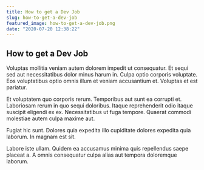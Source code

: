 ```yaml
---
title: How to get a Dev Job
slug: how-to-get-a-dev-job
featured_image: how-to-get-a-dev-job.png
date: "2020-07-20 12:38:22"
---
```


## How to get a Dev Job


Voluptas mollitia veniam autem dolorem impedit ut consequatur. Et sequi sed aut necessitatibus dolor minus harum in. Culpa optio corporis voluptate. Eos voluptatibus optio omnis illum et veniam accusantium et. Voluptas et est pariatur.

Et voluptatem quo corporis rerum. Temporibus aut sunt ea corrupti et. Laboriosam rerum in quo sequi doloribus. Itaque reprehenderit odio itaque suscipit eligendi ex ex. Necessitatibus ut fuga tempore. Quaerat commodi molestiae autem culpa maxime aut.
 
Fugiat hic sunt. Dolores quia expedita illo cupiditate dolores expedita quia laborum. In magnam est sit.
 
Labore iste ullam. Quidem ea accusamus minima quis repellendus saepe placeat a. A omnis consequatur culpa alias aut tempora doloremque laborum.

